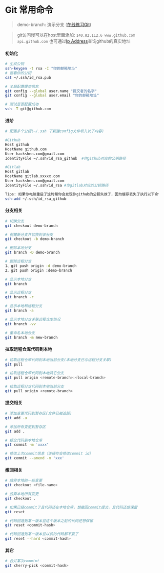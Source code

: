 # Git 常用命令

> demo-branch: 演示分支 ([在线练习Git](https://learngitbranching.js.org/))

> git访问慢可以在host里面添加: `140.82.112.6 www.github.com  api.github.com` 也可通过[Ip Address](https://www.ipaddress.com/)查询github的真实地址


#### 初始化
```bash
# 生成公钥
ssh-keygen -t rsa -C "你的邮箱地址"
# 查看你的公钥
cat ~/.ssh/id_rsa.pub

# 全局配置提交信息
git config --global user.name "提交者的名字"
git config --global user.email "你的邮箱地址"

# 测试是否配置成功
ssh -T git@github.com
```

#### 进阶
```bash
# 配置多个公钥(~/.ssh 下新建config文件填入以下内容)

#Github
Host github
HostName github.com
User hackshen.com@gmail.com
IdentityFile ~/.ssh/id_rsa_github  #你github对应的公钥路径

#Gitlab
Host gitlab
HostName gitlab.xxxxx.com
User hackshen.com@gmail.com
IdentityFile ~/.ssh/id_rsa #你gitlab对应的公钥路径

Tips: 如果你电脑重启了这时候你会发现你github的公钥失效了，因为缓存丢失了执行以下命令即可
ssh-add ~/.ssh/id_rsa_github
```
#### 分支相关

```bash
# 切换分支
git checkout demo-branch

# 创建新分支并切换到该分支
git checkout -b demo-branch

# 删除本地分支
git branch -D demo-branch 

# 删除远程分支
1、git push origin -d demo-branch
2、git push origin :demo-branch

# 显示本地分支
git branch

# 显示远程分支
git branch -r

# 显示本地和远程分支
git branch -a

# 显示本地分支关联远程仓库情况
git branch -vv

# 重命名本地分支
git branch -m new-branch


```
#### 拉取远程仓库代码到本地

```bash
# 拉取远程仓库代码到本地当前分支(本地分支已与远程分支关联)
git pull

# 拉取远程仓库代码到本地其它分支
git pull origin <remote-branch>:<local-branch>

# 拉取远程分支代码到本地当前分支
git pull origin <remote-branch>
```

#### 提交相关

```bash
# 添加变更代码到暂存区(文件已被追踪)
git add -u

# 添加所有变更到暂存区
git add .

# 提交代码到本地仓库
git commit -m 'xxxx'

# 修改上次commit信息（该操作会修改commit id）
git commit --amend -m 'xxx'
```

#### 撤回相关

```bash
# 放弃本地的一些变更
git checkout <file-name>

# 放弃本地所有变更
git checkout .

# 如果已经commit了且代码还在本地仓库，想撤回commit提交，且代码还想保留
git reset

# 代码回退到某一版本且这个版本之前的代码还想保留
git reset <commit-hash>

# 代码回退到某一版本且以前的代码都不要了
git reset --hard <commit-hash>
```

#### 其它

```bash
# 合并某次commint
git cherry-pick <commit-hash>
```
